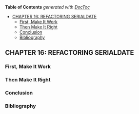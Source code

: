 <!-- START doctoc generated TOC please keep comment here to allow auto update -->
<!-- DON'T EDIT THIS SECTION, INSTEAD RE-RUN doctoc TO UPDATE -->
**Table of Contents**  *generated with [DocToc](https://github.com/thlorenz/doctoc)*

- [CHAPTER 16: REFACTORING SERIALDATE](#chapter-16-refactoring-serialdate)
  - [First, Make It Work](#first-make-it-work)
  - [Then Make It Right](#then-make-it-right)
  - [Conclusion](#conclusion)
  - [Bibliography](#bibliography)

<!-- END doctoc generated TOC please keep comment here to allow auto update -->

## CHAPTER 16: REFACTORING SERIALDATE

### First, Make It Work
### Then Make It Right
### Conclusion
### Bibliography

<!-- ////////////////////////////////////////////////////////  -->
<!-- ////////////////////////////////////////////////////////  -->
<!-- ////////////////////////////////////////////////////////  -->
